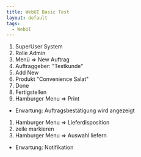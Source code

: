 ```yaml
---
title: WebUI Basic Test
layout: default
tags:
  - WebUI
---
```



1. SuperUser System
1. Rolle Admin
1. Menü => New Auftrag
1. Auftraggeber: "Testkunde"
1. Add New
1. Produkt "Convenience Salat"
1. Done
1. Fertigstellen
1. Hamburger Menu => Print
 * Erwartung: Auftragsbestätigung wird angezeigt
1. Hamburger Menu => Lieferdisposition
1. zeile markieren
1. Hamburger Menu => Auswahl liefern
 * Erwartung: Notifikation
